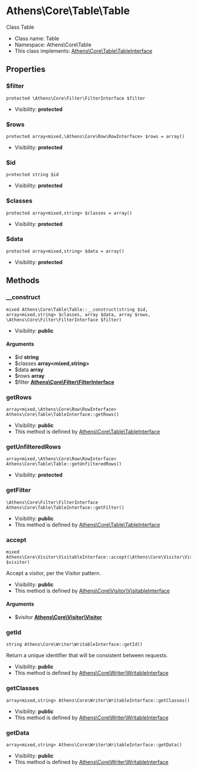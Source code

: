 Athens\Core\Table\Table
===============

Class Table




* Class name: Table
* Namespace: Athens\Core\Table
* This class implements: [Athens\Core\Table\TableInterface](Athens-Core-Table-TableInterface.md)




Properties
----------


### $filter

    protected \Athens\Core\Filter\FilterInterface $filter





* Visibility: **protected**


### $rows

    protected array<mixed,\Athens\Core\Row\RowInterface> $rows = array()





* Visibility: **protected**


### $id

    protected string $id





* Visibility: **protected**


### $classes

    protected array<mixed,string> $classes = array()





* Visibility: **protected**


### $data

    protected array<mixed,string> $data = array()





* Visibility: **protected**


Methods
-------


### __construct

    mixed Athens\Core\Table\Table::__construct(string $id, array<mixed,string> $classes, array $data, array $rows, \Athens\Core\Filter\FilterInterface $filter)





* Visibility: **public**


#### Arguments
* $id **string**
* $classes **array&lt;mixed,string&gt;**
* $data **array**
* $rows **array**
* $filter **[Athens\Core\Filter\FilterInterface](Athens-Core-Filter-FilterInterface.md)**



### getRows

    array<mixed,\Athens\Core\Row\RowInterface> Athens\Core\Table\TableInterface::getRows()





* Visibility: **public**
* This method is defined by [Athens\Core\Table\TableInterface](Athens-Core-Table-TableInterface.md)




### getUnfilteredRows

    array<mixed,\Athens\Core\Row\RowInterface> Athens\Core\Table\Table::getUnfilteredRows()





* Visibility: **protected**




### getFilter

    \Athens\Core\Filter\FilterInterface Athens\Core\Table\TableInterface::getFilter()





* Visibility: **public**
* This method is defined by [Athens\Core\Table\TableInterface](Athens-Core-Table-TableInterface.md)




### accept

    mixed Athens\Core\Visitor\VisitableInterface::accept(\Athens\Core\Visitor\Visitor $visitor)

Accept a visitor, per the Visitor pattern.



* Visibility: **public**
* This method is defined by [Athens\Core\Visitor\VisitableInterface](Athens-Core-Visitor-VisitableInterface.md)


#### Arguments
* $visitor **[Athens\Core\Visitor\Visitor](Athens-Core-Visitor-Visitor.md)**



### getId

    string Athens\Core\Writer\WritableInterface::getId()

Return a unique identifier that will be consistent between requests.



* Visibility: **public**
* This method is defined by [Athens\Core\Writer\WritableInterface](Athens-Core-Writer-WritableInterface.md)




### getClasses

    array<mixed,string> Athens\Core\Writer\WritableInterface::getClasses()





* Visibility: **public**
* This method is defined by [Athens\Core\Writer\WritableInterface](Athens-Core-Writer-WritableInterface.md)




### getData

    array<mixed,string> Athens\Core\Writer\WritableInterface::getData()





* Visibility: **public**
* This method is defined by [Athens\Core\Writer\WritableInterface](Athens-Core-Writer-WritableInterface.md)



